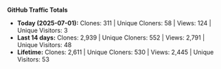 
**GitHub Traffic Totals**

- **Today (2025-07-01):** Clones: 311 | Unique Cloners: 58 | Views: 124 | Unique Visitors: 3
- **Last 14 days:** Clones: 2,939 | Unique Cloners: 552 | Views: 2,791 | Unique Visitors: 48
- **Lifetime:** Clones: 2,611 | Unique Cloners: 530 | Views: 2,445 | Unique Visitors: 53
